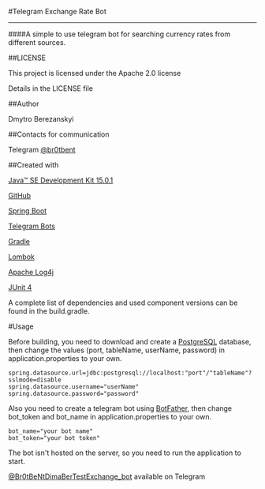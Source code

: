 #Telegram Exchange Rate Bot
___


####A simple to use telegram bot for searching currency rates from different sources.

##LICENSE

This project is licensed under the Apache 2.0 license

Details in the LICENSE file

##Author

Dmytro Berezanskyi

##Contacts for communication

Telegram [@br0tbent](https://t.me/br0tbent)

##Created with

[Java™ SE Development Kit 15.0.1](https://www.oracle.com/java/technologies/javase/15-relnote-issues.html)

[GitHub](https://github.com/) 

[Spring Boot](https://start.spring.io/)

[Telegram Bots](https://core.telegram.org/bots)

[Gradle](https://gradle.org/)

[Lombok](https://projectlombok.org/)

[Apache Log4j](https://logging.apache.org/log4j/)

[JUnit 4](https://junit.org/junit4/)

A complete list of dependencies and used component versions can be found in the build.gradle.

#Usage

Before building, you need to download and create a [PostgreSQL](https://www.postgresql.org/) database, then change the values (port, tableName, userName, password) in application.properties  to your own.

```
spring.datasource.url=jdbc:postgresql://localhost:"port"/"tableName"?sslmode=disable
spring.datasource.username="userName"
spring.datasource.password="password"
```


Also you need to create a telegram bot using [ BotFather](https://t.me/BotFather), then change bot_token and bot_name in application.properties to your own.

```
bot_name="your bot name"
bot_token="your bot token"
```



The bot isn't hosted on the server, so you need to run the application to start.

[@Br0tBeNtDimaBerTestExchange_bot](https://t.me/Br0tBeNtDimaBerTestExchange_bot)
available on Telegram


